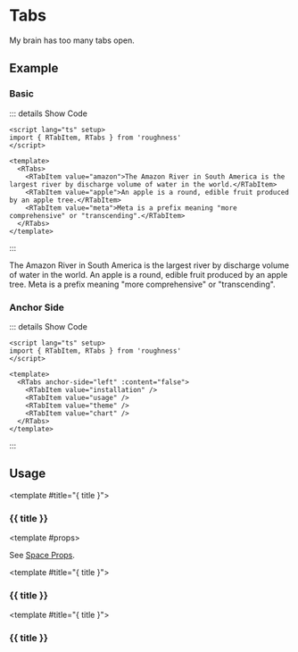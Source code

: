 <script lang="ts" setup>
import { RTabItem, RTabs } from 'roughness'
</script>

# Tabs

My brain has too many tabs open.

## Example

### Basic

::: details Show Code

```vue
<script lang="ts" setup>
import { RTabItem, RTabs } from 'roughness'
</script>

<template>
  <RTabs>
    <RTabItem value="amazon">The Amazon River in South America is the largest river by discharge volume of water in the world.</RTabItem>
    <RTabItem value="apple">An apple is a round, edible fruit produced by an apple tree.</RTabItem>
    <RTabItem value="meta">Meta is a prefix meaning "more comprehensive" or "transcending".</RTabItem>
  </RTabs>
</template>
```

:::

<RTabs>
  <RTabItem value="amazon">The Amazon River in South America is the largest river by discharge volume of water in the world.</RTabItem>
  <RTabItem value="apple">An apple is a round, edible fruit produced by an apple tree.</RTabItem>
  <RTabItem value="meta">Meta is a prefix meaning "more comprehensive" or "transcending".</RTabItem>
</RTabs>

### Anchor Side

::: details Show Code

```vue
<script lang="ts" setup>
import { RTabItem, RTabs } from 'roughness'
</script>

<template>
  <RTabs anchor-side="left" :content="false">
    <RTabItem value="installation" />
    <RTabItem value="usage" />
    <RTabItem value="theme" />
    <RTabItem value="chart" />
  </RTabs>
</template>
```

:::

<RTabs anchor-side="left" :content="false">
  <RTabItem value="installation" />
  <RTabItem value="usage" />
  <RTabItem value="theme" />
  <RTabItem value="chart" />
</RTabs>

## Usage

<RUsage file="src/tabs/index.vue">

  <template #title="{ title }">

  ### {{ title }}

  </template>

  <template #props>

  <RProp name="...">

  See [Space Props](/components/space#props).

  </RProp>

  </template>

</RUsage>

<RUsage file="src/tabs/tab-item.vue">

  <template #title="{ title }">

  ### {{ title }}

  </template>

</RUsage>

<RUsage file="src/tabs/tab-anchor.vue" :props="false" :events="false" :slots="false">

  <template #title="{ title }">

  ### {{ title }}

  </template>

</RUsage>
